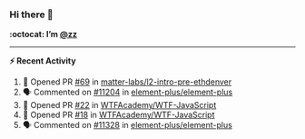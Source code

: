 ### Hi there 👋

**:octocat: I’m [@zz](https://github.com/holazz)**

---

**:zap: Recent Activity**

<!--START_SECTION:activity-->
1. 💪 Opened PR [#69](https://github.com/matter-labs/l2-intro-pre-ethdenver/pull/69) in [matter-labs/l2-intro-pre-ethdenver](https://github.com/matter-labs/l2-intro-pre-ethdenver)
2. 🗣 Commented on [#11204](https://github.com/element-plus/element-plus/issues/11204) in [element-plus/element-plus](https://github.com/element-plus/element-plus)
3. 💪 Opened PR [#22](https://github.com/WTFAcademy/WTF-JavaScript/pull/22) in [WTFAcademy/WTF-JavaScript](https://github.com/WTFAcademy/WTF-JavaScript)
4. 💪 Opened PR [#18](https://github.com/WTFAcademy/WTF-JavaScript/pull/18) in [WTFAcademy/WTF-JavaScript](https://github.com/WTFAcademy/WTF-JavaScript)
5. 🗣 Commented on [#11328](https://github.com/element-plus/element-plus/issues/11328) in [element-plus/element-plus](https://github.com/element-plus/element-plus)
<!--END_SECTION:activity-->
